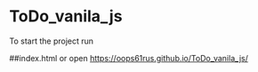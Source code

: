 # ToDo_vanila_js

To start the project run

##index.html
or open https://oops61rus.github.io/ToDo_vanila_js/
